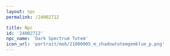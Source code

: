 ```yaml
---
layout: npc
permalink: /24002712

title: Npc
id: '24002712'
npc_name: 'Dark Spectrum Totem'
icon_url: 'portrait/mob/21000905_m_shadowtotemgemblue_p.png'
---
```

